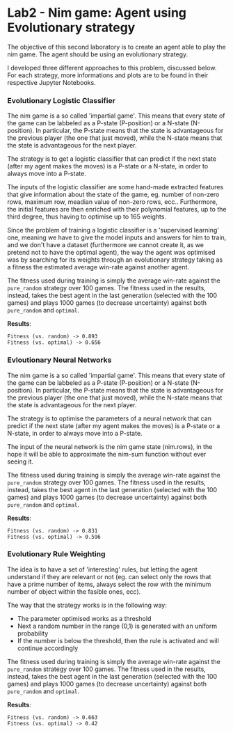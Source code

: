 # Lab2 - Nim game: Agent using Evolutionary strategy

The objective of this second laboratory is to create an agent able to play the nim game. The agent should be using an evolutionary strategy.

I developed three different approaches to this problem, discussed below. For each strategy, more informations and plots are to be found in their respective Jupyter Notebooks.

### Evolutionary Logistic Classifier

The nim game is a so called 'impartial game'. This means that every state of the game can be labbeled as a P-state (P-position) or a N-state (N-position). In particular, the P-state means that the state is advantageous for the previous player (the one that just moved), while the N-state means that the state is advantageous for the next player.

The strategy is to get a logistic classifier that can predict if the next state (after my agent makes the moves) is a P-state or a N-state, in order to always move into a P-state. 

The inputs of the logistic classifier are some hand-made extracted features that give information about the state of the game, eg. number of non-zero rows, maximum row, meadian value of non-zero rows, ecc.. Furthermore, the initial features are then enriched with their polynomial features, up to the third degree, thus having to optimise up to 165 weights.

Since the problem of training a logistic classifier is a 'supervised learning' one, meaning we have to give the model inputs and answers for him to train, and we don't have a dataset (furthermore we cannot create it, as we pretend not to have the optimal agent), the way the agent was optimised was by searching for its weights through an evolutionary strategy taking as a fitness the estimated average win-rate against another agent.

The fitness used during training is simply the average win-rate against the ```pure_random``` strategy over 100 games. The fitness used in the results, instead, takes the best agent in the last generation (selected with the 100 games) and plays 1000 games (to decrease uncertainty) against both ```pure_random``` and ```optimal```.

**Results**:
```
Fitness (vs. random) -> 0.893
Fitness (vs. optimal) -> 0.656
```

### Evloutionary Neural Networks

The nim game is a so called 'impartial game'. This means that every state of the game can be labbeled as a P-state (P-position) or a N-state (N-position). In particular, the P-state means that the state is advantageous for the previous player (the one that just moved), while the N-state means that the state is advantageous for the next player.

The strategy is to optimise the parameters of a neural network that can predict if the next state (after my agent makes the moves) is a P-state or a N-state, in order to always move into a P-state.

The input of the neural network is the nim game state (nim.rows), in the hope it will be able to approximate the nim-sum function without ever seeing it.

The fitness used during training is simply the average win-rate against the ```pure_random``` strategy over 100 games. The fitness used in the results, instead, takes the best agent in the last generation (selected with the 100 games) and plays 1000 games (to decrease uncertainty) against both ```pure_random``` and ```optimal```.

**Results**:
```
Fitness (vs. random) -> 0.831
Fitness (vs. optimal) -> 0.596
```

### Evolutionary Rule Weighting 

The idea is to have a set of 'interesting' rules, but letting the agent understand if they are relevant or not (eg. can select only the rows that have a prime number of items, always select the row with the minimum number of object within the fasible ones, ecc). 

The way that the strategy works is in the following way:
- The parameter optimised works as a threshold
- Next a random number in the range (0,1) is generated with an uniform probability
- If the number is below the threshold, then the rule is activated and will continue accordingly

The fitness used during training is simply the average win-rate against the ```pure_random``` strategy over 100 games. The fitness used in the results, instead, takes the best agent in the last generation (selected with the 100 games) and plays 1000 games (to decrease uncertainty) against both ```pure_random``` and ```optimal```.

**Results**:
```
Fitness (vs. random) -> 0.663
Fitness (vs. optimal) -> 0.42
```